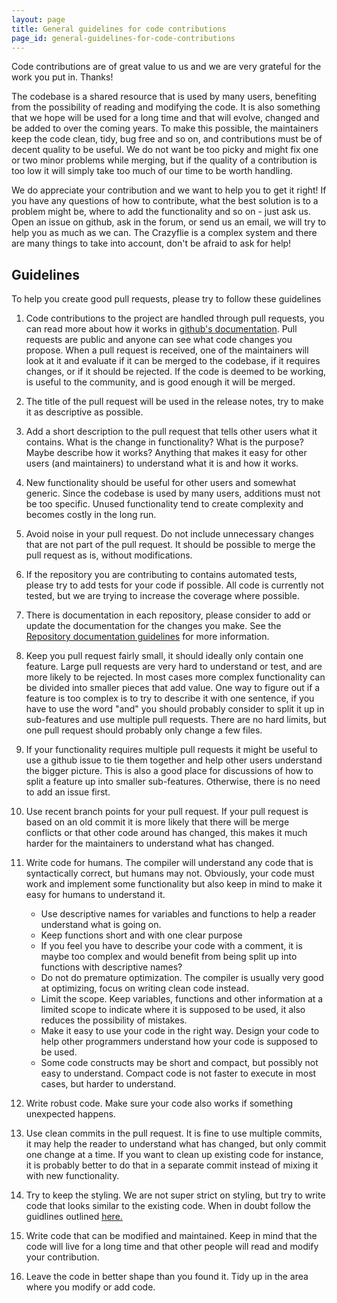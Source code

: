 ```yaml
---
layout: page
title: General guidelines for code contributions
page_id: general-guidelines-for-code-contributions
---
```


Code contributions are of great value to us and we are very grateful for the work you put in. Thanks!

The codebase is a shared resource that is used by many users, benefiting from the possibility
of reading and modifying the code. It is also something that we hope will be used for a long
time and that will evolve, changed and be added to over the coming years. To make this possible,
the maintainers keep the code clean, tidy, bug free and so on, and contributions must
be of decent quality to be useful. We do not want be too picky and might fix one or two minor
problems while merging, but if the quality of a contribution is too low it will simply take
too much of our time to be worth handling.

We do appreciate your contribution and we want to help you to get it right! If you have any questions
of how to contribute, what the best solution is to a problem might be, where to
add the functionality and so on - just ask us. Open an issue on github, ask in the forum, or send us an email, we
will try to help you as much as we can. The Crazyflie is a complex system and there are many things to take
into account, don't be afraid to ask for help!

## Guidelines

To help you create good pull requests, please try to follow these guidelines

1. Code contributions to the project are handled through pull requests, you can read more about how
it works in [github's documentation](https://help.github.com/articles/about-pull-requests/). Pull requests are public
and anyone can see what code changes you propose. When a pull request is received, one of the
maintainers will look at it and evaluate if it can be merged to the codebase, if it requires
changes, or if it should be rejected. If the code is deemed to be working, is useful to
the community, and is good enough it will be merged.

1. The title of the pull request will be used in the release notes, try to make it as descriptive as
possible.

1. Add a short description to the pull request that tells other users what it contains. What is the change in functionality?
What is the purpose? Maybe describe how it works? Anything that makes it easy for other users
(and maintainers) to understand what it is and how it works.

1. New functionality should be useful for other users and somewhat generic. Since the codebase
is used by many users, additions must not be too specific. Unused functionality tend
to create complexity and becomes costly in the long run.

1. Avoid noise in your pull request. Do not include unnecessary changes that are not part of
the pull request. It should be possible to merge the pull request as is, without
modifications.

1. If the repository you are contributing to contains automated tests, please try to
add tests for your code if possible. All code is currently not tested, but we are trying
to increase the coverage where possible.

1. There is documentation in each repository, please consider to add or update the documentation
for the changes you make. See the [Repository documentation guidelines](../repo-doc-guidelines)
for more information.

1. Keep you pull request fairly small, it should ideally only contain one feature.
Large pull requests are very hard to understand or test, and are more likely to be
rejected. In most cases more complex functionality can be divided into smaller pieces that
add value. One way to figure out if a feature is too complex is to try to describe it
with one sentence, if you have to use the word "and" you should probably consider to split
it up in sub-features and use multiple pull requests.
There are no hard limits, but one pull request should probably only change a few files.

1. If your functionality requires multiple pull requests it might be useful to
use a github issue to tie them together and help other users understand the bigger
picture. This is also a good place for discussions of how to split a feature up into
smaller sub-features. Otherwise, there is no need to add an issue first.

1. Use recent branch points for your pull request. If your pull request is based on an old
commit it is more likely that there will be merge conflicts or that other code around has
changed, this makes it much harder for the maintainers to understand what has changed.

1. Write code for humans. The compiler will understand any code that is syntactically correct,
but humans may not. Obviously, your code must work and implement some functionality but also keep
in mind to make it easy for humans to understand it.
    * Use descriptive names for variables and functions to help a reader understand what is going on.
    * Keep functions short and with one clear purpose
    * If you feel you have to describe your code with a comment, it is maybe too complex and
    would benefit from being split up into functions with descriptive names?
    * Do not do premature optimization. The compiler is usually very good at optimizing,
    focus on writing clean code instead.
    * Limit the scope. Keep variables, functions and other information at a limited scope to
    indicate where it is supposed to be used, it also reduces the possibility of mistakes.
    * Make it easy to use your code in the right way. Design your code to help other
    programmers understand how your code is supposed to be used.
    * Some code constructs may be short and compact, but possibly not easy to understand.
    Compact code is not faster to execute in most cases, but harder to understand.

1. Write robust code. Make sure your code also works if something unexpected happens.

1. Use clean commits in the pull request. It is fine to use multiple commits, it may help
the reader to understand what has changed, but only commit one change at
a time. If you want to clean up existing code for instance, it is probably better to do
that in a separate commit instead of mixing it with new functionality.

1. Try to keep the styling. We are not super strict on styling, but try to write code
that looks similar to the existing code. When in doubt follow the guidlines outlined [here.](coding-standards.md)

1. Write code that can be modified and maintained. Keep in mind that the code will
live for a long time and that other people will read and modify your contribution.

1. Leave the code in better shape than you found it. Tidy up in the area where
you modify or add code.

